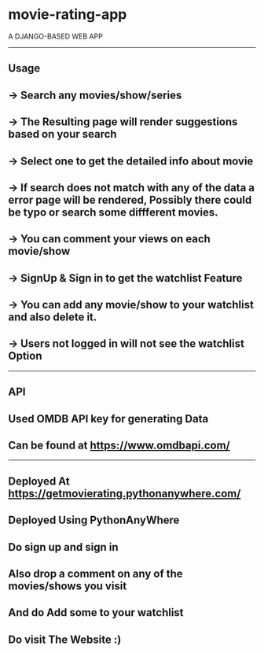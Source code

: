 # movie-rating-app

A DJANGO-BASED WEB APP  

---------
Usage
--------------------------------
-> Search any movies/show/series 
----------------------------------
-> The Resulting page will render suggestions based on your search
----------------------------------
-> Select one to get the detailed info about movie
--------------------------------
-> If search does not match with any of the data a error page will be rendered,
  Possibly there could be typo or search some diffferent movies.
--------------------------------
-> You can comment your views on each movie/show 
---------
-> SignUp & Sign in to get the watchlist Feature
---------
-> You can add any movie/show to your watchlist and also delete it.
---------
-> Users not logged in will not see the watchlist Option
-----
-----
API
-------
Used OMDB API key for generating Data
-------
Can be found at https://www.omdbapi.com/
--------
--------
Deployed At https://getmovierating.pythonanywhere.com/
--------
Deployed Using PythonAnyWhere
------
Do sign up and sign in 
------
Also drop a comment on any of the movies/shows you visit
-----
And do Add some to your watchlist
-----

Do visit The Website :)
------



